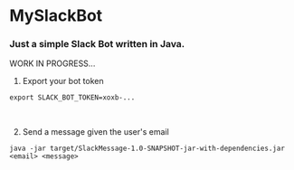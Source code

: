 # MySlackBot

### Just a simple Slack Bot written in Java.

WORK IN PROGRESS...
<br />

1. Export your bot token

````
export SLACK_BOT_TOKEN=xoxb-...
````
<br />

2. Send a message given the user's email

````
java -jar target/SlackMessage-1.0-SNAPSHOT-jar-with-dependencies.jar <email> <message>

````

